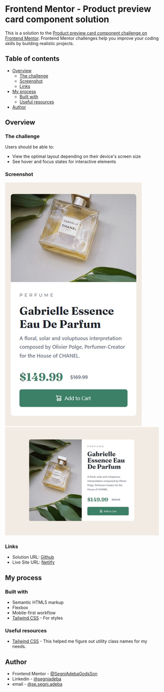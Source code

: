 # Frontend Mentor - Product preview card component solution

This is a solution to the [Product preview card component challenge on Frontend Mentor](https://www.frontendmentor.io/challenges/product-preview-card-component-GO7UmttRfa). Frontend Mentor challenges help you improve your coding skills by building realistic projects.

## Table of contents

- [Overview](#overview)
  - [The challenge](#the-challenge)
  - [Screenshot](#screenshot)
  - [Links](#links)
- [My process](#my-process)
  - [Built with](#built-with)
  - [Useful resources](#useful-resources)
- [Author](#author)

## Overview

### The challenge

Users should be able to:

- View the optimal layout depending on their device's screen size
- See hover and focus states for interactive elements

### Screenshot

![](./screenshot-mobile.jpg)
![](./screenshot-desktop.jpg)

### Links

- Solution URL: [Github](https://github.com/SegniAdebaGodsSon/Frontend-Mentor/tree/master/Product%20preview%20card%20component/product-preview-card-component)
- Live Site URL: [Netlify](https://relaxed-bienenstitch-60b3ee.netlify.app/)

## My process

### Built with

- Semantic HTML5 markup
- Flexbox
- Mobile-first workflow
- [Tailwind CSS](https://tailwindcss.com) - For styles

### Useful resources

- [Tailwind CSS](https://www.tailwindcss.com) - This helped me figure out utility class names for my needs.

## Author

- Frontend Mentor - [@SegniAdebaGodsSon](https://www.frontendmentor.io/profile/SegniAdebaGodsSon)
- Linkedin - [@segniadeba](https://www.linkedin.com/in/segniadeba/)
- email - [@se.segni.adeba](se.segni.adeba@gmail.com)
